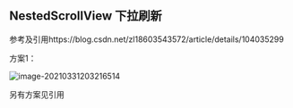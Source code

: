 ## NestedScrollView 下拉刷新

参考及引用https://blog.csdn.net/zl18603543572/article/details/104035299



方案1：

![image-20210331203216514](https://gitee.com/balabalaqwq/pics/raw/master/image-20210331203216514.png)

另有方案见引用

